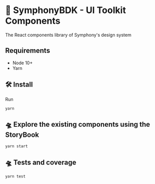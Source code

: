 # 💄 SymphonyBDK - UI Toolkit Components

The React components library of Symphony's design system

## Requirements

- Node 10+
- Yarn

## 🛠 Install

Run

```
yarn
```

## 🛸 Explore the existing components using the StoryBook

```
yarn start
```

## 🛸 Tests and coverage

```
yarn test
```